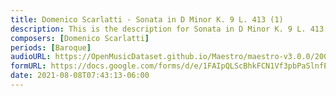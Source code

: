 ```yaml
---
title: Domenico Scarlatti - Sonata in D Minor K. 9 L. 413 (1)
description: This is the description for Sonata in D Minor K. 9 L. 413 by Domenico Scarlatti
composers: [Domenico Scarlatti]
periods: [Baroque]
audioURL: https://OpenMusicDataset.github.io/Maestro/maestro-v3.0.0/2008/MIDI-Unprocessed_10_R2_2008_01-05_ORIG_MID--AUDIO_10_R2_2008_wav--1.midi
formURL: https://docs.google.com/forms/d/e/1FAIpQLScBhkFCN1Vf3pbPaSlnfErGu6AeFmOjCD8Cn-5QC1bA_Pxb7g/viewform
date: 2021-08-08T07:43:13-06:00
---
```

